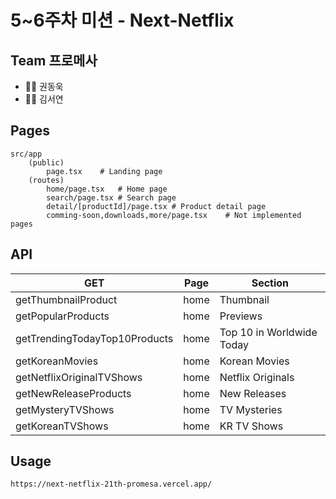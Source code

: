 # 5~6주차 미션 - Next-Netflix

## Team 프로메사

- 👨‍💻 권동욱
- 👩‍💻 김서연

## Pages

    src/app
        (public)
            page.tsx    # Landing page
        (routes)
            home/page.tsx   # Home page
            search/page.tsx # Search page
            detail/[productId]/page.tsx # Product detail page
            comming-soon,downloads,more/page.tsx    # Not implemented pages

## API

| GET                           | Page | Section                   |
| ----------------------------- | ---- | ------------------------- |
| getThumbnailProduct           | home | Thumbnail                 |
| getPopularProducts            | home | Previews                  |
| getTrendingTodayTop10Products | home | Top 10 in Worldwide Today |
| getKoreanMovies               | home | Korean Movies             |
| getNetflixOriginalTVShows     | home | Netflix Originals         |
| getNewReleaseProducts         | home | New Releases              |
| getMysteryTVShows             | home | TV Mysteries              |
| getKoreanTVShows              | home | KR TV Shows               |

## Usage

    https://next-netflix-21th-promesa.vercel.app/
